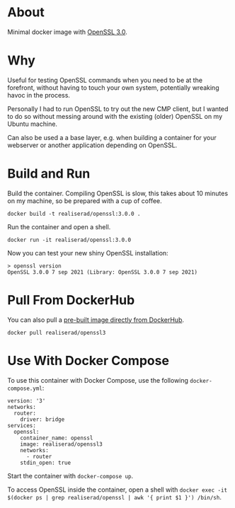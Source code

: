 # About

Minimal docker image with [OpenSSL 3.0](https://www.openssl.org/blog/blog/2021/09/07/OpenSSL3.Final).

# Why

Useful for testing OpenSSL commands when you need to be at the forefront, without having to touch your own system, potentially wreaking havoc in the process. 

Personally I had to run OpenSSL to try out the new CMP client, but I wanted to do so without messing around with the existing (older) OpenSSL on my Ubuntu machine.

Can also be used a a base layer, e.g. when building a container for your webserver or another application depending on OpenSSL.

# Build and Run

Build the container. Compiling OpenSSL is slow, this takes about 10 minutes on my machine, so be prepared with a cup of coffee.

```
docker build -t realiserad/openssl:3.0.0 .
```

Run the container and open a shell.
```
docker run -it realiserad/openssl:3.0.0
```

Now you can test your new shiny OpenSSL installation:
```
> openssl version
OpenSSL 3.0.0 7 sep 2021 (Library: OpenSSL 3.0.0 7 sep 2021)
```

Pull From DockerHub
===================

You can also pull a [pre-built image directly from DockerHub](https://hub.docker.com/repository/docker/realiserad/openssl3).
```
docker pull realiserad/openssl3
```

Use With Docker Compose
=======================

To use this container with Docker Compose, use the following ``docker-compose.yml``:
```
version: '3'
networks:
  router:
    driver: bridge
services:
  openssl:
    container_name: openssl
    image: realiserad/openssl3
    networks:
      - router
    stdin_open: true
```

Start the container with ``docker-compose up``.

To access OpenSSL inside the container, open a shell with ``docker exec -it $(docker ps | grep realiserad/openssl | awk '{ print $1 }') /bin/sh``.
